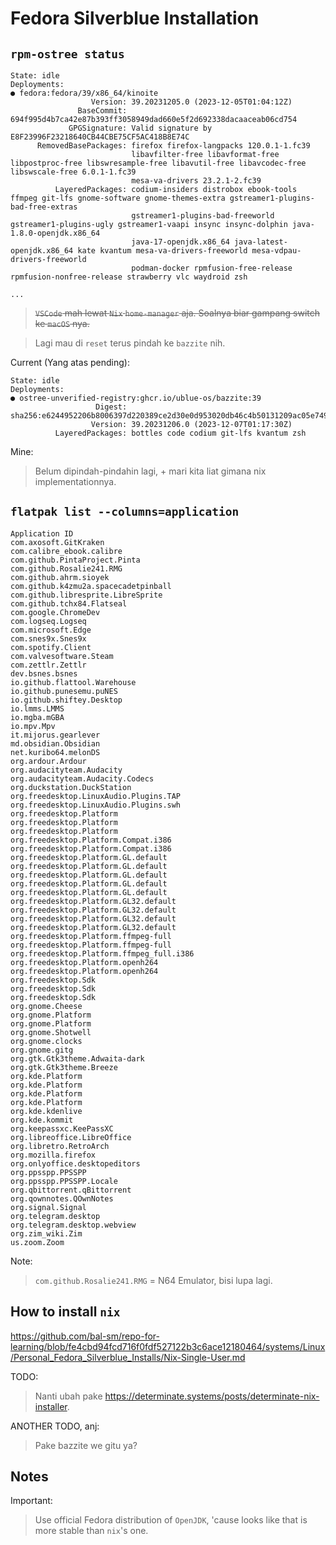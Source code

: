 # Fedora Silverblue Installation

## `rpm-ostree status`

```
State: idle
Deployments:
● fedora:fedora/39/x86_64/kinoite
                  Version: 39.20231205.0 (2023-12-05T01:04:12Z)
               BaseCommit: 694f995d4b7ca42e87b393ff3058949dad660e5f2d692338dacaaceab06cd754
             GPGSignature: Valid signature by E8F23996F23218640CB44CBE75CF5AC418B8E74C
      RemovedBasePackages: firefox firefox-langpacks 120.0.1-1.fc39
                           libavfilter-free libavformat-free libpostproc-free libswresample-free libavutil-free libavcodec-free libswscale-free 6.0.1-1.fc39
                           mesa-va-drivers 23.2.1-2.fc39
          LayeredPackages: codium-insiders distrobox ebook-tools ffmpeg git-lfs gnome-software gnome-themes-extra gstreamer1-plugins-bad-free-extras
                           gstreamer1-plugins-bad-freeworld gstreamer1-plugins-ugly gstreamer1-vaapi insync insync-dolphin java-1.8.0-openjdk.x86_64
                           java-17-openjdk.x86_64 java-latest-openjdk.x86_64 kate kvantum mesa-va-drivers-freeworld mesa-vdpau-drivers-freeworld
                           podman-docker rpmfusion-free-release rpmfusion-nonfree-release strawberry vlc waydroid zsh

...
```

> ~~`VSCode` mah lewat `Nix` `home-manager` aja. Soalnya biar gampang switch ke `macOS` nya.~~

> Lagi mau di `reset` terus pindah ke `bazzite` nih.

Current (Yang atas pending):

```
State: idle
Deployments:
● ostree-unverified-registry:ghcr.io/ublue-os/bazzite:39
                   Digest: sha256:e6244952206b8006397d220389ce2d30e0d953020db46c4b50131209ac05e749
                  Version: 39.20231206.0 (2023-12-07T01:17:30Z)
          LayeredPackages: bottles code codium git-lfs kvantum zsh
```

Mine:
> Belum dipindah-pindahin lagi, + mari kita liat gimana nix implementationnya.

## `flatpak list --columns=application`

```
Application ID
com.axosoft.GitKraken
com.calibre_ebook.calibre
com.github.PintaProject.Pinta
com.github.Rosalie241.RMG
com.github.ahrm.sioyek
com.github.k4zmu2a.spacecadetpinball
com.github.libresprite.LibreSprite
com.github.tchx84.Flatseal
com.google.ChromeDev
com.logseq.Logseq
com.microsoft.Edge
com.snes9x.Snes9x
com.spotify.Client
com.valvesoftware.Steam
com.zettlr.Zettlr
dev.bsnes.bsnes
io.github.flattool.Warehouse
io.github.punesemu.puNES
io.github.shiftey.Desktop
io.lmms.LMMS
io.mgba.mGBA
io.mpv.Mpv
it.mijorus.gearlever
md.obsidian.Obsidian
net.kuribo64.melonDS
org.ardour.Ardour
org.audacityteam.Audacity
org.audacityteam.Audacity.Codecs
org.duckstation.DuckStation
org.freedesktop.LinuxAudio.Plugins.TAP
org.freedesktop.LinuxAudio.Plugins.swh
org.freedesktop.Platform
org.freedesktop.Platform
org.freedesktop.Platform
org.freedesktop.Platform.Compat.i386
org.freedesktop.Platform.Compat.i386
org.freedesktop.Platform.GL.default
org.freedesktop.Platform.GL.default
org.freedesktop.Platform.GL.default
org.freedesktop.Platform.GL.default
org.freedesktop.Platform.GL.default
org.freedesktop.Platform.GL32.default
org.freedesktop.Platform.GL32.default
org.freedesktop.Platform.GL32.default
org.freedesktop.Platform.GL32.default
org.freedesktop.Platform.ffmpeg-full
org.freedesktop.Platform.ffmpeg-full
org.freedesktop.Platform.ffmpeg_full.i386
org.freedesktop.Platform.openh264
org.freedesktop.Platform.openh264
org.freedesktop.Sdk
org.freedesktop.Sdk
org.freedesktop.Sdk
org.gnome.Cheese
org.gnome.Platform
org.gnome.Platform
org.gnome.Shotwell
org.gnome.clocks
org.gnome.gitg
org.gtk.Gtk3theme.Adwaita-dark
org.gtk.Gtk3theme.Breeze
org.kde.Platform
org.kde.Platform
org.kde.Platform
org.kde.Platform
org.kde.kdenlive
org.kde.kommit
org.keepassxc.KeePassXC
org.libreoffice.LibreOffice
org.libretro.RetroArch
org.mozilla.firefox
org.onlyoffice.desktopeditors
org.ppsspp.PPSSPP
org.ppsspp.PPSSPP.Locale
org.qbittorrent.qBittorrent
org.qownnotes.QOwnNotes
org.signal.Signal
org.telegram.desktop
org.telegram.desktop.webview
org.zim_wiki.Zim
us.zoom.Zoom
```

Note:
> `com.github.Rosalie241.RMG` = N64 Emulator, bisi lupa lagi.

## How to install `nix`

https://github.com/bal-sm/repo-for-learning/blob/fe4cbd94fcd716f0fdf527122b3c6ace12180464/systems/Linux/Personal_Fedora_Silverblue_Installs/Nix-Single-User.md

TODO:
> Nanti ubah pake https://determinate.systems/posts/determinate-nix-installer.

ANOTHER TODO, anj:
> Pake bazzite we gitu ya?

## Notes

Important:
> Use official Fedora distribution of `OpenJDK`, 'cause looks like that is more stable than `nix`'s one.
